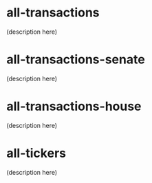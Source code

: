 # all-transactions

(description here)

# all-transactions-senate

(description here)

# all-transactions-house

(description here)

# all-tickers

(description here)
